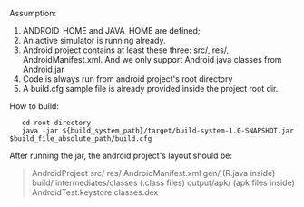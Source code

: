 Assumption:
1. ANDROID_HOME and JAVA_HOME are defined;
2. An active simulator is running already.
2. Android project contains at least these three: src/, res/, AndroidManifest.xml. And we only support Android java
classes from Android.jar
3. Code is always run from android project's root directory
4. A build.cfg sample file is already provided inside the project root dir.


How to build:
```
   cd root directory
   java -jar ${build_system_path}/target/build-system-1.0-SNAPSHOT.jar $build_file_absolute_path/build.cfg
```


After running the jar, the android project's layout should be:
> AndroidProject
>	src/ 
> 	res/
>  	AndroidManifest.xml
>  	gen/  (R.java inside)	
>  	build/
>    		intermediates/classes (.class files)
>		output/apk/ (apk files inside)
>  	AndroidTest.keystore
>  	classes.dex
